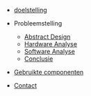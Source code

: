 * [doelstelling](./docs/doelstelling)

* Probleemstelling
  * [Abstract Design](./docs/abstractDesign)
  * [Hardware Analyse](./docs/HardwareProbleemstelling)
  * [Software Analyse](./docs/SoftwareProbleemstelling)
  * [Conclusie](./docs/conclusie)

* [Gebruikte componenten](./docs/componenten)

* [Contact](./contact/index)

<!-- https://opensource.com/article/20/7/docsify-github-pages -->